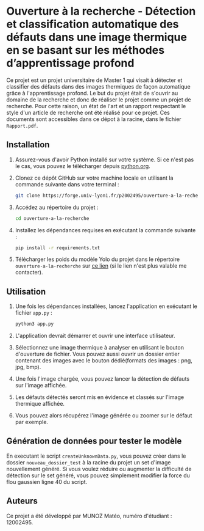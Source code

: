 # Ouverture à la recherche - Détection et classification automatique des défauts dans une image thermique en se basant sur les méthodes d’apprentissage profond

Ce projet est un projet universitaire de Master 1 qui visait à détecter et classifier des défauts dans des images thermiques de façon automatique grâce à l'apprentissage profond. Le but du projet était de s'ouvrir au domaine de la recherche et donc de réaliser le projet comme un projet de recherche. Pour cette raison, un état de l'art et un rapport respectant le style d'un article de recherche ont été réalisé pour ce projet. Ces documents sont accessibles dans ce dépot à la racine, dans le fichier `Rapport.pdf`.

## Installation

1. Assurez-vous d'avoir Python installé sur votre système. Si ce n'est pas le cas, vous pouvez le télécharger depuis [python.org](https://www.python.org/).

2. Clonez ce dépôt GitHub sur votre machine locale en utilisant la commande suivante dans votre terminal :

    ```bash
    git clone https://forge.univ-lyon1.fr/p2002495/ouverture-a-la-recherche.git
    ```

3. Accédez au répertoire du projet :

    ```bash
    cd ouverture-a-la-recherche
    ```

4. Installez les dépendances requises en exécutant la commande suivante :

    ```bash
    pip install -r requirements.txt
    ```

5. Télécharger les poids du modèle Yolo du projet dans le répertoire ```ouverture-a-la-recherche``` sur [ce lien](https://mega.nz/file/Fj8njCzZ#_Ukt5qZ42OxeRKcVzZf4ZcXp49FV9Jf8sJXLv0osAu4) (si le lien n'est plus valable me contacter).

## Utilisation

1. Une fois les dépendances installées, lancez l'application en exécutant le fichier `app.py` :

    ```bash
    python3 app.py
    ```

2. L'application devrait démarrer et ouvrir une interface utilisateur.

3. Sélectionnez une image thermique à analyser en utilisant le bouton d'ouverture de fichier. Vous pouvez aussi ouvrir un dossier entier contenant des images avec le bouton dédié(formats des images : png, jpg, bmp).

4. Une fois l'image chargée, vous pouvez lancer la détection de défauts sur l'image affichée.

5. Les défauts détectés seront mis en évidence et classés sur l'image thermique affichée.

6. Vous pouvez alors récupérez l'image générée ou zoomer sur le défaut par exemple.

## Génération de données pour tester le modèle

En executant le script ```createUnknownData.py```, vous pouvez créer dans le dossier ```nouveau_dossier_test``` à la racine du projet un set d'image nouvellement généré. Si vous voulez réduire ou augmenter la difficulté de détection sur le set généré, vous pouvez simplement modifier la force du flou gaussien ligne 40 du script.

## Auteurs

Ce projet a été développé par MUNOZ Matéo, numéro d'étudiant : 12002495.
